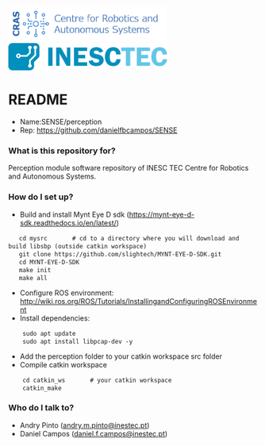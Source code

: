 <p align="left">
<img src="cras.png" width="320" />
<img src="inesctec.png" width="320" />
</p>

# README #

* Name:SENSE/perception
* Rep: https://github.com/danielfbcampos/SENSE

### What is this repository for? ###

Perception module software repository of INESC TEC Centre for Robotics and Autonomous Systems.

### How do I set up? ###
   * Build and install Mynt Eye D sdk (https://mynt-eye-d-sdk.readthedocs.io/en/latest/)

````
   cd mysrc       # cd to a directory where you will download and build libsbp (outside catkin workspace)
   git clone https://github.com/slightech/MYNT-EYE-D-SDK.git
   cd MYNT-EYE-D-SDK
   make init
   make all

````

   * Configure ROS environment: http://wiki.ros.org/ROS/Tutorials/InstallingandConfiguringROSEnvironment
   * Install dependencies:
   
````
    sudo apt update
    sudo apt install libpcap-dev -y

````

   * Add the perception folder to your catkin workspace src folder
   * Compile catkin workspace

````
    cd catkin_ws       # your catkin workspace
    catkin_make

````

### Who do I talk to? ###

   * Andry Pinto ([andry.m.pinto@inestec.pt](mailto:andry.m.pinto@inestec.pt))
   * Daniel Campos ([daniel.f.campos@inestec.pt](mailto:daniel.f.campos@inestec.pt))

